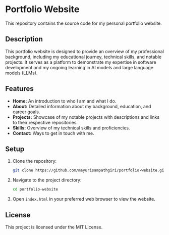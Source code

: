 # Portfolio Website

This repository contains the source code for my personal portfolio website. 

## Description

This portfolio website is designed to provide an overview of my professional background, including my educational journey, technical skills, and notable projects. It serves as a platform to demonstrate my expertise in software development and my ongoing learning in AI models and large language models (LLMs).

## Features

- **Home:** An introduction to who I am and what I do.
- **About:** Detailed information about my background, education, and career goals.
- **Projects:** Showcase of my notable projects with descriptions and links to their respective repositories.
- **Skills:** Overview of my technical skills and proficiencies.
- **Contact:** Ways to get in touch with me.

## Setup

1. Clone the repository:
    ```bash
    git clone https://github.com/mayurisampathgiri/portfolio-website.git
    ```
2. Navigate to the project directory:
    ```bash
    cd portfolio-website
    ```
3. Open `index.html` in your preferred web browser to view the website.

## License

This project is licensed under the MIT License.
